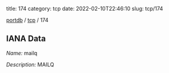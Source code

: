 title: 174
category: tcp
date: 2022-02-10T22:46:10
slug: tcp/174

[portdb](/) / [tcp](/category/tcp.html) / 174


## IANA Data

_Name:_ mailq

_Description:_ MAILQ

